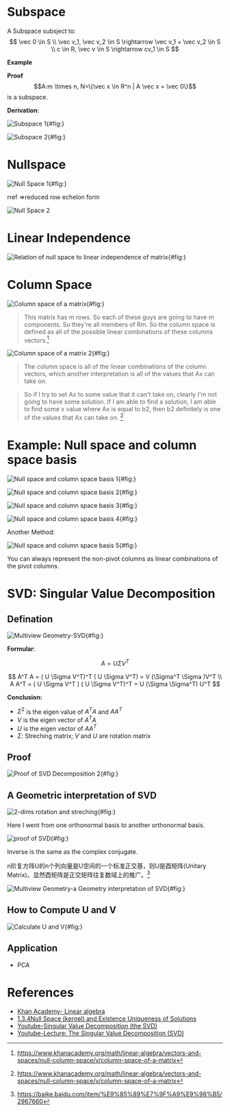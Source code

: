 
# Subspace
A Subspace subsject to:
$$
\vec 0 \in S \\
\vec v_1, \vec v_2 \in S \rightarrow \vec v_1 + \vec v_2 \in S \\
c \in R, \vec v \in S \rightarrow cv_1 \in S
$$

**Example**

**Proof** $$A:m \times n, N=\{\vec x \in R^n | A \vec x = \vec 0\}$$ is a subspace.

**Derivation**:


![Subspace 1[^Introduction-to-the-null-space-of-a-matrix]](assets/markdown-img-paste-20190130195118230.png){#fig:}



![Subspace 2 [^Introduction-to-the-null-space-of-a-matrix]](assets/markdown-img-paste-2019013019581072.png){#fig:}


# Nullspace

![Null Space 1[^Introduction-to-the-null-space-of-a-matrix] ](assets/markdown-img-paste-20190130201002981.png){#fig:}


rref =>reduced row echelon form

![Null Space 2 [^Introduction-to-the-null-space-of-a-matrix]](assets/markdown-img-paste-20190130201739754.png)


# Linear Independence

![Relation of null space to linear independence of matrix [^Introduction-to-the-null-space-of-a-matrix]](assets/markdown-img-paste-20190130202834901.png){#fig:}

# Column Space

![Column space of a matrix [^Column-space-of-a-matrix]](assets/markdown-img-paste-20190130203903327.png){#fig:}

> This matrix has m rows. So each of these guys are going to have m components. So they're all members of Rm. So the column space is defined as all of the possible linear combinations of these columns vectors.[^Column-space-of-a-matrix]

![Column space of a matrix 2 [^Column-space-of-a-matrix] ](assets/markdown-img-paste-20190130204722510.png){#fig:}

> The column space is all of the linear combinations of the column vectors, which another interpretation is all of the values that Ax can take on.

>So if I try to set Ax to some value that it can't take on, clearly I'm not going to have some solution. If I am able to find a solution, I am able to find some x value where Ax is equal to b2, then b2 definitely is one of the values that Ax can take on. [^Column-space-of-a-matrix]

# Example: Null space and column space basis

![Null space and column space basis 1 [^Null-space-and-column-space-basis] ](assets/markdown-img-paste-20190130210638584.png){#fig:}


![ Null space and column space basis 2 [^Null-space-and-column-space-basis]  ](assets/markdown-img-paste-20190130212201825.png){#fig:}


![ Null space and column space basis 3 [^Null-space-and-column-space-basis]](assets/markdown-img-paste-20190130213508119.png){#fig:}


![Null space and column space basis 4 [^Null-space-and-column-space-basis]](assets/markdown-img-paste-20190130213958537.png){#fig:}

Another Method:

![Null space and column space basis 5 [^Null-space-and-column-space-basis]](assets/markdown-img-paste-20190130214813592.png){#fig:}


You can always represent the non-pivot columns as linear combinations of the pivot columns.



# SVD: Singular Value Decomposition

## Defination
![Multiview Geometry-SVD [^Multiple-View-Geometry-Lecture2-Youtube] ](assets/markdown-img-paste-20190131165720920.png){#fig:}

**Formular**:

$$
A = U \Sigma V^T
$$

$$
A^T A = ( U \Sigma V^T)^T ( U \Sigma V^T) = V (\Sigma^T \Sigma )V^T \\
A A^T = ( U \Sigma V^T ) ( U \Sigma V^T)^T =  U (\Sigma \Sigma^T) U^T
$$

**Conclusion:**

- $\Sigma^2$ is the eigen value of $A^T A$ and $A A^T$
- $V$ is the eigen vector of $A^T A$
- $U$ is the eigen vector of $A A^T$
- $\Sigma$: Streching matrix; $V$ and $U$ are rotation matrix

## Proof


![ Proof of SVD Decomposition 2 [^Multiple-View-Geometry-Lecture2-Youtube] ](assets/markdown-img-paste-20190131175921243.png){#fig:}


## A Geometric interpretation of SVD


![2-dims rotation and streching [^Youtube-Lecture-SVD] ](assets/markdown-img-paste-20190131174143917.png){#fig:}

Here I went from one orthonormal basis to another orthonormal basis.

![proof of SVD [^Youtube-Lecture-SVD] ](assets/markdown-img-paste-20190131180037728.png){#fig:}

Inverse is the same as the complex conjugate.

n阶复方阵U的n个列向量是U空间的一个标准正交基，则U是酉矩阵(Unitary Matrix)。显然酉矩阵是正交矩阵往复数域上的推广。[^baidu]


![Multiview Geometry-a Geometry interpretation of SVD [^Multiple-View-Geometry-Lecture2-Youtube]](assets/markdown-img-paste-20190131175650795.png){#fig:}

## How to Compute U and V


![ Calculate U and V[^Youtube-Lecture-SVD]](assets/markdown-img-paste-20190131182652460.png){#fig:}


## Application
- PCA


# References
- [Khan Academy- Linear algebra](https://www.khanacademy.org/math/linear-algebra)
- [1.3.4Null Space (kernel) and Existence Uniqueness of Solutions](https://ocw.mit.edu/courses/chemical-engineering/10-34-numerical-methods-applied-to-chemical-engineering-fall-2005/lecture-notes/lecturenotes134.pdf)
- [Youtube-Singular Value Decomposition (the SVD)](https://www.youtube.com/watch?v=mBcLRGuAFUk)
- [Youtube-Lecture: The Singular Value Decomposition (SVD)](https://www.youtube.com/watch?v=EokL7E6o1AE)




[^baidu]:https://baike.baidu.com/item/%E9%85%89%E7%9F%A9%E9%98%B5/2967660
[^Youtube-Lecture-SVD]:https://www.youtube.com/watch?v=EokL7E6o1AE
[^Introduction-to-the-null-space-of-a-matrix]: https://www.khanacademy.org/math/linear-algebra/vectors-and-spaces/null-column-space/v/introduction-to-the-null-space-of-a-matrix
[^Column-space-of-a-matrix]: https://www.khanacademy.org/math/linear-algebra/vectors-and-spaces/null-column-space/v/column-space-of-a-matrix
[^Null-space-and-column-space-basis]: https://www.khanacademy.org/math/linear-algebra/vectors-and-spaces/null-column-space/v/null-space-and-column-space-basis
[^Multiple-View-Geometry-Lecture2-Youtube]: https://www.youtube.com/watch?v=6VbbYXpBIqA&index=2&list=PLTBdjV_4f-EJn6udZ34tht9EVIW7lbeo4
